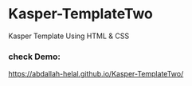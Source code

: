 # Kasper-TemplateTwo
Kasper Template Using HTML &amp; CSS

### check Demo:
https://abdallah-helal.github.io/Kasper-TemplateTwo/
